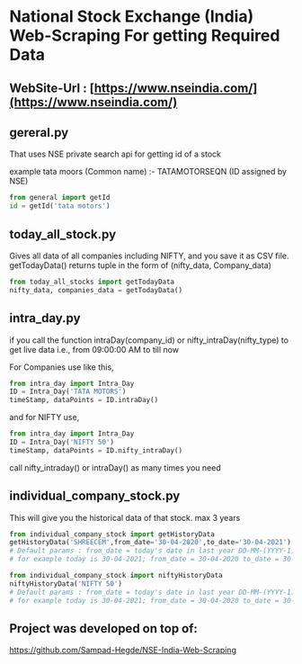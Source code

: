 # National Stock Exchange (India) Web-Scraping For getting Required Data

## WebSite-Url : [https://www.nseindia.com/](https://www.nseindia.com/)

## gereral.py
That uses NSE private search api for getting id of a stock

example tata moors (Common name) :- TATAMOTORSEQN (ID assigned by NSE)
```python
from general import getId
id = getId('tata motors')
```


## today_all_stock.py
Gives all data of all companies including NIFTY, and you save it as CSV file.
getTodayData() returns tuple in the form of (nifty_data, Company_data)

```python
from today_all_stocks import getTodayData
nifty_data, companies_data = getTodayData() 
```

## intra_day.py
if you call the function intraDay(company_id) or nifty_intraDay(nifty_type) to get live data i.e., from 09:00:00 AM to till now

For Companies use like this,
```python
from intra_day import Intra_Day
ID = Intra_Day('TATA MOTORS')
timeStamp, dataPoints = ID.intraDay()
```

and for NIFTY use,

```python
from intra_day import Intra_Day
ID = Intra_Day('NIFTY 50')
timeStamp, dataPoints = ID.nifty_intraDay()
```

call nifty_intraday() or intraDay() as many times you need


## individual_company_stock.py
This will give you the historical data of that stock. max 3 years 

```python
from individual_company_stock import getHistoryData
getHistoryData('SHREECEM',from_date='30-04-2020',to_date='30-04-2021') 
# Default params : from_date = today's date in last year DD-MM-(YYYY-1), to_date=today's date DD-MM-YYYY
# for example today is 30-04-2021; from_date = 30-04-2020 to_date = 30-04-2021
```

```python
from individual_company_stock import niftyHistoryData
niftyHistoryData('NIFTY 50') 
# Default params : from_date = today's date in last year DD-MM-(YYYY-1), to_date=today's date DD-MM-YYYY
# for example today is 30-04-2021; from_date = 30-04-2020 to_date = 30-04-2021
```
## Project was developed on top of:
https://github.com/Sampad-Hegde/NSE-India-Web-Scraping
